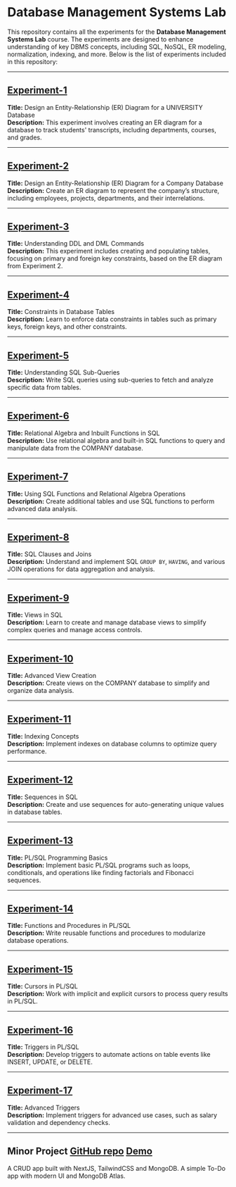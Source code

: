# Database Management Systems Lab

This repository contains all the experiments for the **Database Management Systems Lab** course. The experiments are designed to enhance understanding of key DBMS concepts, including SQL, NoSQL, ER modeling, normalization, indexing, and more. Below is the list of experiments included in this repository:

---

## [Experiment-1](./experiment-1)
**Title:** Design an Entity-Relationship (ER) Diagram for a UNIVERSITY Database  
**Description:** This experiment involves creating an ER diagram for a database to track students' transcripts, including departments, courses, and grades.

---

## [Experiment-2](./experiment-2)
**Title:** Design an Entity-Relationship (ER) Diagram for a Company Database  
**Description:** Create an ER diagram to represent the company’s structure, including employees, projects, departments, and their interrelations.

---

## [Experiment-3](./experiment-3)
**Title:** Understanding DDL and DML Commands  
**Description:** This experiment includes creating and populating tables, focusing on primary and foreign key constraints, based on the ER diagram from Experiment 2.

---

## [Experiment-4](./experiment-4)
**Title:** Constraints in Database Tables  
**Description:** Learn to enforce data constraints in tables such as primary keys, foreign keys, and other constraints.

---

## [Experiment-5](./experiment-5)
**Title:** Understanding SQL Sub-Queries  
**Description:** Write SQL queries using sub-queries to fetch and analyze specific data from tables.

---

## [Experiment-6](./experiment-6)
**Title:** Relational Algebra and Inbuilt Functions in SQL  
**Description:** Use relational algebra and built-in SQL functions to query and manipulate data from the COMPANY database.

---

## [Experiment-7](./experiment-7)
**Title:** Using SQL Functions and Relational Algebra Operations  
**Description:** Create additional tables and use SQL functions to perform advanced data analysis.

---

## [Experiment-8](https://github.com/shubhojit-mitra-dev/DBMS-Lab/tree/main/experiment-8%20%26%209)
**Title:** SQL Clauses and Joins  
**Description:** Understand and implement SQL `GROUP BY`, `HAVING`, and various JOIN operations for data aggregation and analysis.

---

## [Experiment-9](https://github.com/shubhojit-mitra-dev/DBMS-Lab/tree/main/experiment-8%20%26%209)
**Title:** Views in SQL  
**Description:** Learn to create and manage database views to simplify complex queries and manage access controls.

---

## [Experiment-10](https://github.com/shubhojit-mitra-dev/DBMS-Lab/tree/main/experiment-10%20%26%2011)
**Title:** Advanced View Creation  
**Description:** Create views on the COMPANY database to simplify and organize data analysis.

---

## [Experiment-11](https://github.com/shubhojit-mitra-dev/DBMS-Lab/tree/main/experiment-10%20%26%2011)
**Title:** Indexing Concepts  
**Description:** Implement indexes on database columns to optimize query performance.

---

## [Experiment-12](https://github.com/shubhojit-mitra-dev/DBMS-Lab/tree/main/experiment-12%20%26%2013)
**Title:** Sequences in SQL  
**Description:** Create and use sequences for auto-generating unique values in database tables.

---

## [Experiment-13](https://github.com/shubhojit-mitra-dev/DBMS-Lab/tree/main/experiment-12%20%26%2013)
**Title:** PL/SQL Programming Basics  
**Description:** Implement basic PL/SQL programs such as loops, conditionals, and operations like finding factorials and Fibonacci sequences.

---

## [Experiment-14](https://github.com/shubhojit-mitra-dev/DBMS-Lab/tree/main/experiment-14%20%26%2015)
**Title:** Functions and Procedures in PL/SQL  
**Description:** Write reusable functions and procedures to modularize database operations.

---

## [Experiment-15](https://github.com/shubhojit-mitra-dev/DBMS-Lab/tree/main/experiment-14%20%26%2015)
**Title:** Cursors in PL/SQL  
**Description:** Work with implicit and explicit cursors to process query results in PL/SQL.

---

## [Experiment-16](https://github.com/shubhojit-mitra-dev/DBMS-Lab/tree/main/experiment-16%20%26%2017)
**Title:** Triggers in PL/SQL  
**Description:** Develop triggers to automate actions on table events like INSERT, UPDATE, or DELETE.

---

## [Experiment-17](https://github.com/shubhojit-mitra-dev/DBMS-Lab/tree/main/experiment-16%20%26%2017)
**Title:** Advanced Triggers  
**Description:** Implement triggers for advanced use cases, such as salary validation and dependency checks.

---

## Minor Project [GitHub repo](https://github.com/shubhojit-mitra-dev/crud-project) [Demo](https://listify-crud.vercel.app)
A CRUD app built with NextJS, TailwindCSS and MongoDB. A simple To-Do app with modern UI and MongoDB Atlas.
